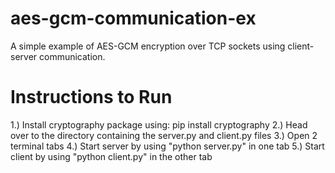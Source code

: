 # aes-gcm-communication-ex
A simple example of AES-GCM encryption over TCP sockets using client-server communication.


# Instructions to Run
1.) Install cryptography package using:  pip install cryptography
2.) Head over to the directory containing the server.py and client.py files
3.) Open 2 terminal tabs
4.) Start server by using "python server.py" in one tab
5.) Start client by using "python client.py" in the other tab
